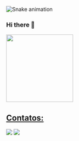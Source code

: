 ![Snake animation](https://github.com/seu-usuário-aqui/brunoalsc/blob/output/github-contribution-grid-snake.svg)

### Hi there 👋

<!--
**brunoalsc/brunoalsc** is a ✨ _special_ ✨ repository because its `README.md` (this file) appears on your GitHub profile.

Here are some ideas to get you started:

- 🔭 I’m currently working on ...
- 🌱 I’m currently learning ...
- 👯 I’m looking to collaborate on ...
- 🤔 I’m looking for help with ...
- 💬 Ask me about ...
- 📫 How to reach me: ...
- 😄 Pronouns: ...
- ⚡ Fun fact: ...
-->

<div>
<a href="https://github.com/brunoalsc">
<!-- <img loading="lazy" height="180em" src="https://github-readme-stats.vercel.app/api/top-langs/?username=brunoalsc&layout=compact&langs_count=7&theme=dracula"/> -->
<img loading="lazy" height="180em" src="https://github-readme-stats.vercel.app/api?username=brunoalsc&show_icons=true&theme=dracula&include_all_commits=true&count_private=true"/>
</div>

## Contatos:

<div>
<a href="https://instagram.com/brunoo.jpg" target="_blank"><img loading="lazy" src="https://img.shields.io/badge/-Instagram-%23E4405F?style=for-the-badge&logo=instagram&logoColor=white" target="_blank"></a>
<a href="https://www.linkedin.com/in/brnocandido" target="_blank"><img loading="lazy" src="https://img.shields.io/badge/-LinkedIn-%230077B5?style=for-the-badge&logo=linkedin&logoColor=white" target="_blank"></a>   
</div>
